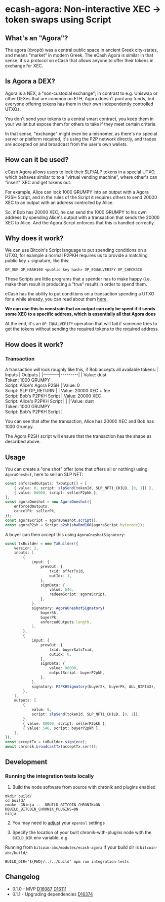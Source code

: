 # ecash-agora: Non-interactive XEC -> token swaps using Script

## What's an "Agora"?

The agora (ἀγορά) was a central public space in ancient Greek city-states, and means "market" in modern Greek. The eCash Agora is similar in that sense, it's a protocol on eCash that allows anyone to offer their tokens in exchange for XEC.

## Is Agora a DEX?

Agora is a NEX, a "non-custodial exchange"; in contrast to e.g. Uniswap or other DEXes that are common on ETH, Agora doesn't pool any funds, but everyone offering tokens has them in their own independently controlled UTXOs.

You don't send your tokens to a central smart contract, you keep them in your wallet but expose them for others to take if they meet certain criteria.

In that sense, "exchange" might even be a misnomer, as there's no special server or platform required, it's using the P2P network directly, and trades are accepted on and broadcast from the user's own wallets.

## How can it be used?

eCash Agora allows users to lock their SLP/ALP tokens in a special UTXO, which behaves similar to to a "virtual vending machine", where other's can "insert" XEC and get tokens out.

For example, Alice can lock 1000 GRUMPY into an output with a Agora P2SH Script, and in the rules of the Script it requires others to send 20000 XEC to an output with an address controlled by Alice.

So, if Bob has 20000 XEC, he can send the 1000 GRUMPY to his own address by spending Alice's output with a transaction that sends the 20000 XEC to Alice. And the Agora Script enforces that this is handled correctly.

## Why does it work?

We can use Bitcoin's Script language to put spending conditions on a UTXO, for example a normal P2PKH requires us to provide a matching public key + signature, like this:

`OP_DUP OP_HASH160 <public key hash> OP_EQUALVERIFY OP_CHECKSIG`

These Scripts are little programs that a spender has to make happy (i.e. make them result in producing a "true" result) in order to spend them.

eCash has the ability to put conditions on a transaction spending a UTXO for a while already, you can read about them [here](https://read.cash/@pein/bch-covenants-with-spedn-4a980ed3).

**We can use this to constrain that an output can only be spent if it sends some XEC to a specific address, which is essentially all that Agora does**

At the end, it's an `OP_EQUALVERIFY` operation that will fail if someone tries to get the tokens without sending the required tokens to the required address.

## How does it work?

### Transaction

A transaction will look roughly like this, if Bob accepts all available tokens:
| Inputs | Outputs |
|--------|---------|
| Value: dust<br> Token: 1000 GRUMPY<br> Script: Alice's Agora P2SH | Value: 0<br> Script: SLP OP_RETURN |
| Value: 20000 XEC + fee<br> Script: Bob's P2PKH Script | Value: 20000 XEC<br> Script: Alice's P2PKH Script |
| | Value: dust<br> Token: 1000 GRUMPY<br> Script: Bob's P2PKH Script |

You can see that after the transaction, Alice has 20000 XEC and Bob has 1000 Grumpy.

The Agora P2SH script will ensure that the transaction has the shape as described above.

## Usage

You can create a "one shot" offer (one that offers all or nothing) using `AgoraOneshot`, here to sell an SLP NFT:

```ts
const enforcedOutputs: TxOutput[] = [
    { value: 0, script: slpSend(tokenId, SLP_NFT1_CHILD, [0, 1]) },
    { value: 80000, script: sellerP2pkh },
];
const agoraOneshot = new AgoraOneshot({
    enforcedOutputs,
    cancelPk: sellerPk,
});
const agoraScript = agoraOneshot.script();
const agoraP2sh = Script.p2sh(shaRmd160(agoraScript.bytecode));
```

A buyer can then accept this using `AgoraOneshotSignatory`:

```ts
const txBuilder = new TxBuilder({
    version: 2,
    inputs: [
        {
            input: {
                prevOut: {
                    txid: offerTxid,
                    outIdx: 1,
                },
                signData: {
                    value: 546,
                    redeemScript: agoraScript,
                },
            },
            signatory: AgoraOneshotSignatory(
                buyerSk,
                buyerPk,
                enforcedOutputs.length,
            ),
        },
        {
            input: {
                prevOut: {
                    txid: buyerSatsTxid,
                    outIdx: 0,
                },
                signData: {
                    value: 90000,
                    outputScript: buyerP2pkh,
                },
            },
            signatory: P2PKHSignatory(buyerSk, buyerPk, ALL_BIP143),
        },
    ],
    outputs: [
        {
            value: 0,
            script: slpSend(tokenId, SLP_NFT1_CHILD, [0, 1]),
        },
        { value: 80000, script: sellerP2pkh },
        { value: 546, script: buyerP2pkh },
    ],
});
const acceptTx = txBuilder.sign(ecc);
await chronik.broadcastTx(acceptTx.ser());
```

## Development

### Running the integration tests locally

1. Build the node software from source with chronik and plugins enabled

```
mkdir build/
cd build/
cmake -GNinja .. -DBUILD_BITCOIN_CHRONIK=ON -DBUILD_BITCOIN_CHRONIK_PLUGINS=ON
ninja
```

2. You may need to [adjust](https://stackoverflow.com/questions/72409563/unsupported-hash-type-ripemd160-with-hashlib-in-python/72508879#72508879) your `openssl` settings

3. Specify the location of your built chronik-with-plugins node with the `BUILD_DIR` env variable, e.g.

Running from `bitcoin-abc/modules/ecash-agora` if your build dir is `bitcoin-abc/build/`:

`BUILD_DIR="${PWD}/../../build" npm run integration-tests`

## Changelog

-   0.1.0 - MVP [D16087](https://reviews.bitcoinabc.org/D16087) [D16111](https://reviews.bitcoinabc.org/D16111)
-   0.1.1 - Upgrading dependencies [D16374](https://reviews.bitcoinabc.org/D16374)
